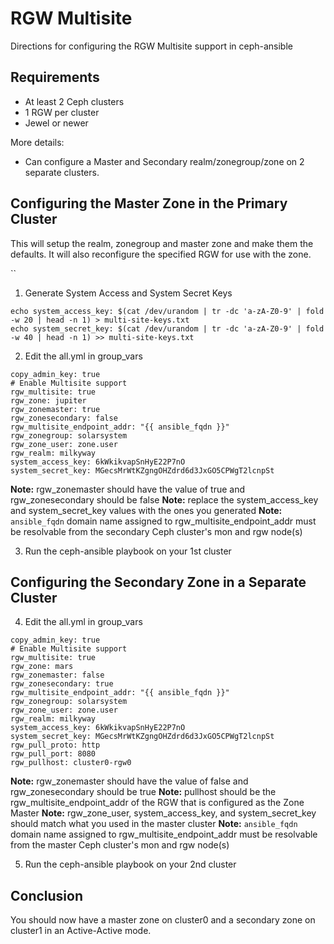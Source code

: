 RGW Multisite
=============

Directions for configuring the RGW Multisite support in ceph-ansible

## Requirements

* At least 2 Ceph clusters
* 1 RGW per cluster
* Jewel or newer

More details:

* Can configure a Master and Secondary realm/zonegroup/zone on 2 separate clusters.

## Configuring the Master Zone in the Primary Cluster

This will setup the realm, zonegroup and master zone and make them the defaults.  It will also reconfigure the specified RGW for use with the zone.

``
1. Generate System Access and System Secret Keys

```
echo system_access_key: $(cat /dev/urandom | tr -dc 'a-zA-Z0-9' | fold -w 20 | head -n 1) > multi-site-keys.txt
echo system_secret_key: $(cat /dev/urandom | tr -dc 'a-zA-Z0-9' | fold -w 40 | head -n 1) >> multi-site-keys.txt
```
2. Edit the all.yml in group_vars

```
copy_admin_key: true
# Enable Multisite support
rgw_multisite: true
rgw_zone: jupiter
rgw_zonemaster: true
rgw_zonesecondary: false
rgw_multisite_endpoint_addr: "{{ ansible_fqdn }}"
rgw_zonegroup: solarsystem
rgw_zone_user: zone.user
rgw_realm: milkyway
system_access_key: 6kWkikvapSnHyE22P7nO
system_secret_key: MGecsMrWtKZgngOHZdrd6d3JxGO5CPWgT2lcnpSt
```

**Note:** rgw_zonemaster should have the value of true and rgw_zonesecondary should be false
**Note:** replace the system_access_key and system_secret_key values with the ones you generated
**Note:** `ansible_fqdn` domain name assigned to rgw_multisite_endpoint_addr must be resolvable from the secondary Ceph cluster's mon and rgw node(s)

3. Run the ceph-ansible playbook on your 1st cluster

## Configuring the Secondary Zone in a Separate Cluster

4. Edit the all.yml in group_vars

```
copy_admin_key: true
# Enable Multisite support
rgw_multisite: true
rgw_zone: mars
rgw_zonemaster: false
rgw_zonesecondary: true
rgw_multisite_endpoint_addr: "{{ ansible_fqdn }}"
rgw_zonegroup: solarsystem
rgw_zone_user: zone.user
rgw_realm: milkyway
system_access_key: 6kWkikvapSnHyE22P7nO
system_secret_key: MGecsMrWtKZgngOHZdrd6d3JxGO5CPWgT2lcnpSt
rgw_pull_proto: http
rgw_pull_port: 8080
rgw_pullhost: cluster0-rgw0
```

**Note:** rgw_zonemaster should have the value of false and rgw_zonesecondary should be true
**Note:** pullhost should be the rgw_multisite_endpoint_addr of the RGW that is configured as the Zone Master
**Note:** rgw_zone_user, system_access_key, and system_secret_key should match what you used in the master cluster
**Note:** `ansible_fqdn` domain name assigned to rgw_multisite_endpoint_addr must be resolvable from the master Ceph cluster's mon and rgw node(s)

5. Run the ceph-ansible playbook on your 2nd cluster

## Conclusion

You should now have a master zone on cluster0 and a secondary zone on cluster1 in an Active-Active mode.
